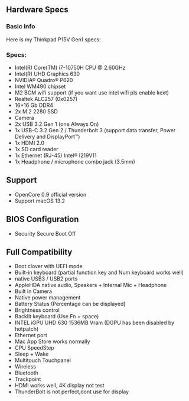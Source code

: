 ## Hardware Specs
### Basic info
Here is my Thinkpad P15V Gen1 specs:

### Specs:
- Intel(R) Core(TM) i7-10750H CPU @ 2.60GHz
- Intel(R) UHD Graphics 630
- NVIDIA® Quadro® P620
- Intel WM490 chipset
- M2 BCM wifi support (if you want use intel wifi pls enable kext)
- Realtek ALC257 (0x0257)
- 16+16 Gb DDR4
- 2x M.2 2280 SSD
- Camera
- 2x USB 3.2 Gen 1 (one Always On)
- 1x USB-C 3.2 Gen 2 / Thunderbolt 3 (support data transfer, Power Delivery and DisplayPort™)
- 1x HDMI 2.0
- 1x SD card reader
- 1x Ethernet (RJ-45) Intel® I219V11
- 1x Headphone / microphone combo jack (3.5mm)

## Support
- OpenCore 0.9 official version
- Support macOS 13.2

## BIOS Configuration
- Security Secure Boot Off

## Full Compatibility
- Boot clover with UEFI mode
- Built-in keyboard (partial function key and Num keyboard works well)
- native USB3 / USB2 ports
- AppleHDA native audio, Speakers + Internal Mic + Headphone
- Built in Camera
- Native power management
- Battery Status (Percentage can be displayed)
- Brightness control
- Backlit keyboard (Use Fn + space)
- INTEL iGPU UHD 630 1536MB Vram (DGPU has been disabled by hotpatch)
- Ethernet port
- Mac App Store works normally
- CPU SpeedStep
- Sleep + Wake
- Multitouch Touchpanel
- Wireless
- Bluetooth
- Trackpoint
- HDMI works well, 4K display not test
- ThunderBolt is not perfect,dont use for display



